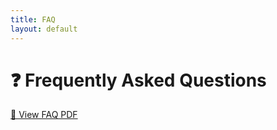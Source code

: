 ```yaml
---
title: FAQ
layout: default
---
```


# ❓ Frequently Asked Questions

[📄 View FAQ PDF](assets/Hello_World.pdf)
